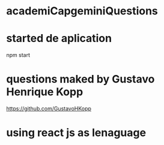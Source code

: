 # academiCapgeminiQuestions

# started de aplication 
npm start

# questions maked by Gustavo Henrique Kopp
https://github.com/GustavoHKopp

# using react js as lenaguage